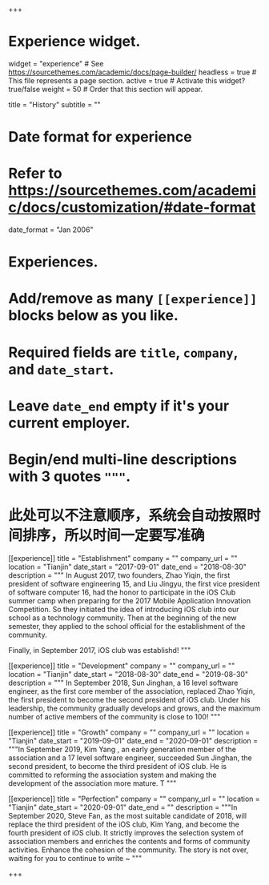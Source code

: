 +++
# Experience widget.
widget = "experience"  # See https://sourcethemes.com/academic/docs/page-builder/
headless = true  # This file represents a page section.
active = true  # Activate this widget? true/false
weight = 50  # Order that this section will appear.

title = "History"
subtitle = ""

# Date format for experience
#   Refer to https://sourcethemes.com/academic/docs/customization/#date-format
date_format = "Jan 2006"

# Experiences.
#   Add/remove as many `[[experience]]` blocks below as you like.
#   Required fields are `title`, `company`, and `date_start`.
#   Leave `date_end` empty if it's your current employer.
#   Begin/end multi-line descriptions with 3 quotes `"""`.
#  此处可以不注意顺序，系统会自动按照时间排序，所以时间一定要写准确

[[experience]]
  title = "Establishment"
  company = ""
  company_url = ""
  location = "Tianjin"
  date_start = "2017-09-01"
  date_end = "2018-08-30"
  description = """
  In August 2017, two founders, Zhao Yiqin, the first president of software engineering 15, and Liu Jingyu, the first vice president of software computer 16, had the honor to participate in the iOS Club summer camp when preparing for the 2017 Mobile Application Innovation Competition. So they initiated the idea of introducing iOS club into our school as a technology community. Then at the beginning of the new semester, they applied to the school official for the establishment of the community. 
  
  Finally, in September 2017, iOS club was establishd!
  """

[[experience]]
  title = "Development"
  company = ""
  company_url = ""
  location = "Tianjin"
  date_start = "2018-08-30"
  date_end = "2019-08-30"
  description = """
  In September 2018, Sun Jinghan, a 16 level software engineer, as the first core member of the association, replaced Zhao Yiqin, the first president to become the second president of iOS club. Under his leadership, the community gradually develops and grows, and the maximum number of active members of the community is close to 100!
  """

[[experience]]
  title = "Growth"
  company = ""
  company_url = ""
  location = "Tianjin"
  date_start = "2019-09-01"
  date_end = "2020-09-01"
  description = """In September 2019, Kim Yang , an early generation member of the association and a 17 level software engineer, succeeded Sun Jinghan, the second president, to become the third president of iOS club. He is committed to reforming the association system and making the development of the association more mature. T
  """

[[experience]]
  title = "Perfection"
  company = ""
  company_url = ""
  location = "Tianjin"
  date_start = "2020-09-01"
  date_end = ""
  description = """In September 2020, Steve Fan, as the most suitable candidate of 2018, will replace the third president of the iOS club, Kim Yang, and become the fourth president of iOS club. It strictly improves the selection system of association members and enriches the contents and forms of community activities. Enhance the cohesion of the community. The story is not over, waiting for you to continue to write ~
  """

+++
